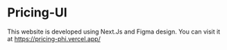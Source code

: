 # Pricing-UI
This website is developed using Next.Js and Figma design. You can visit it at https://pricing-phi.vercel.app/
